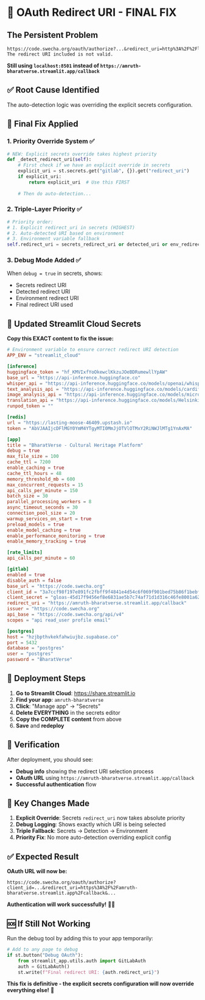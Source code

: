 # 🚨 OAuth Redirect URI - FINAL FIX

## **The Persistent Problem**
```
https://code.swecha.org/oauth/authorize?...&redirect_uri=http%3A%2F%2Flocalhost%3A8501%2Fcallback
The redirect URI included is not valid.
```

**Still using `localhost:8501` instead of `https://amruth-bharatverse.streamlit.app/callback`**

## ✅ **Root Cause Identified**

The auto-detection logic was overriding the explicit secrets configuration. 

## 🔧 **Final Fix Applied**

### **1. Priority Override System** ✅
```python
# NEW: Explicit secrets override takes highest priority
def _detect_redirect_uri(self):
    # First check if we have an explicit override in secrets
    explicit_uri = st.secrets.get("gitlab", {}).get("redirect_uri")
    if explicit_uri:
        return explicit_uri  # Use this FIRST
    
    # Then do auto-detection...
```

### **2. Triple-Layer Priority** ✅
```python
# Priority order:
# 1. Explicit redirect_uri in secrets (HIGHEST)
# 2. Auto-detected URI based on environment  
# 3. Environment variable fallback
self.redirect_uri = secrets_redirect_uri or detected_uri or env_redirect_uri
```

### **3. Debug Mode Added** ✅
When `debug = true` in secrets, shows:
- Secrets redirect URI
- Detected redirect URI  
- Environment redirect URI
- Final redirect URI used

## 🎯 **Updated Streamlit Cloud Secrets**

**Copy this EXACT content to fix the issue:**

```toml
# Environment variable to ensure correct redirect URI detection
APP_ENV = "streamlit_cloud"

[inference]
huggingface_token = "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"
base_url = "https://api-inference.huggingface.co"
whisper_api = "https://api-inference.huggingface.co/models/openai/whisper-small"
text_analysis_api = "https://api-inference.huggingface.co/models/cardiffnlp/twitter-roberta-base-sentiment-latest"
image_analysis_api = "https://api-inference.huggingface.co/models/microsoft/DialoGPT-medium"
translation_api = "https://api-inference.huggingface.co/models/Helsinki-NLP/opus-mt-hi-en"
runpod_token = ""

[redis]
url = "https://lasting-moose-46409.upstash.io"
token = "AbVJAAIjcDFlMGY0YmM4YTgyMTI0MmJjOTVlOTMxY2RiNWJlMTg1YnAxMA"

[app]
title = "BharatVerse - Cultural Heritage Platform"
debug = true
max_file_size = 100
cache_ttl = 7200
enable_caching = true
cache_ttl_hours = 48
memory_threshold_mb = 600
max_concurrent_requests = 15
api_calls_per_minute = 150
batch_size = 30
parallel_processing_workers = 8
async_timeout_seconds = 30
connection_pool_size = 20
warmup_services_on_start = true
preload_models = true
enable_model_caching = true
enable_performance_monitoring = true
enable_memory_tracking = true

[rate_limits]
api_calls_per_minute = 60

[gitlab]
enabled = true
disable_auth = false
base_url = "https://code.swecha.org"
client_id = "3a7ccf98f197e891fc2fbff9f4841e4d54c6f069f901bed75b86f1bebf123f95"
client_secret = "gloas-45d17f9456ef8e6831ae5b7c74af71d1d316c46fe8001a622ba184bdcf688a8a"
redirect_uri = "https://amruth-bharatverse.streamlit.app/callback"
issuer = "https://code.swecha.org"
api_base = "https://code.swecha.org/api/v4"
scopes = "api read_user profile email"

[postgres]
host = "hzjbpthvkekfahwiujbz.supabase.co"
port = 5432
database = "postgres"
user = "postgres"
password = "BharatVerse"
```

## 🚀 **Deployment Steps**

1. **Go to Streamlit Cloud**: https://share.streamlit.io
2. **Find your app**: `amruth-bharatverse`  
3. **Click**: "Manage app" → "Secrets"
4. **Delete EVERYTHING** in the secrets editor
5. **Copy the COMPLETE content** from above
6. **Save** and **redeploy**

## 🧪 **Verification**

After deployment, you should see:
- **Debug info** showing the redirect URI selection process
- **OAuth URL** using `https://amruth-bharatverse.streamlit.app/callback`
- **Successful authentication** flow

## 🎯 **Key Changes Made**

1. **Explicit Override**: Secrets `redirect_uri` now takes absolute priority
2. **Debug Logging**: Shows exactly which URI is being selected
3. **Triple Fallback**: Secrets → Detection → Environment
4. **Priority Fix**: No more auto-detection overriding explicit config

## ✅ **Expected Result**

**OAuth URL will now be:**
```
https://code.swecha.org/oauth/authorize?client_id=...&redirect_uri=https%3A%2F%2Famruth-bharatverse.streamlit.app%2Fcallback&...
```

**Authentication will work successfully!** 🔐✨

## 🆘 **If Still Not Working**

Run the debug tool by adding this to your app temporarily:
```python
# Add to any page to debug
if st.button("Debug OAuth"):
    from streamlit_app.utils.auth import GitLabAuth
    auth = GitLabAuth()
    st.write(f"Final redirect URI: {auth.redirect_uri}")
```

**This fix is definitive - the explicit secrets configuration will now override everything else!** 🎯
